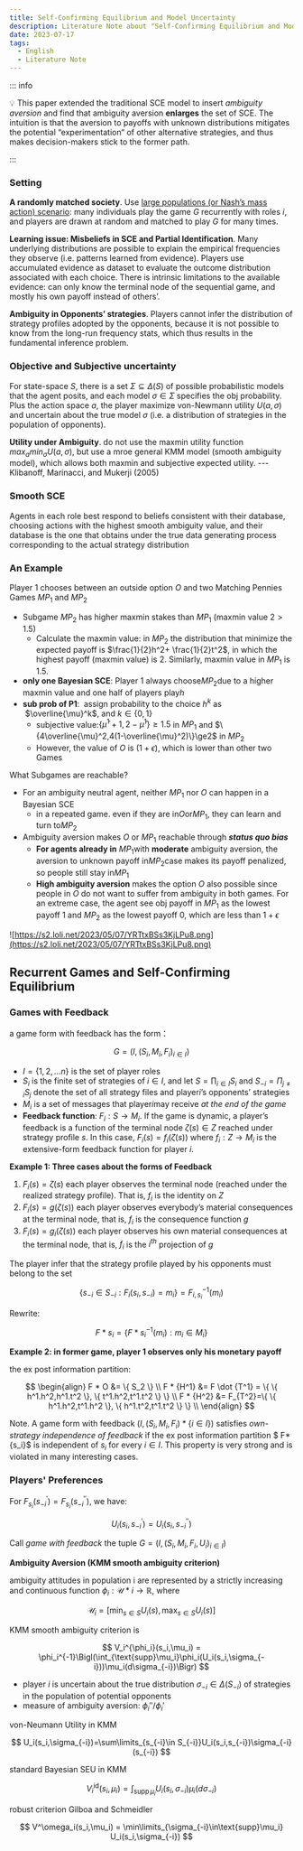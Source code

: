 ```yaml
---
title: Self-Confirming Equilibrium and Model Uncertainty
description: Literature Note about "Self-Confirming Equilibrium and Model Uncertainty"
date: 2023-07-17
tags:
  - English
  - Literature Note
---
```


::: info

💡 This paper extended the traditional SCE model to insert *ambiguity aversion* and find that ambiguity aversion **enlarges** the set of SCE. The intuition is that the aversion to payoffs with unknown distributions mitigates the potential “experimentation“ of other alternative strategies, and thus makes decision-makers stick to the former path.

:::



### Setting

**A randomly matched society**. Use <u>large populations (or Nash’s mass action) scenario</u>: many individuals play the game $G$ recurrently with roles $i$, and players are drawn at random and matched to play $G$ for many times.

**Learning issue: Misbeliefs in SCE and Partial Identification**. Many underlying distributions are possible to explain the empirical frequencies they observe (i.e. patterns learned from evidence). Players use accumulated evidence as dataset to evaluate the outcome distribution associated with each choice. There is intrinsic limitations to the available evidence: can only know the terminal node of the sequential game, and mostly his own payoff instead of others’.

**Ambiguity in Opponents’ strategies**. Players cannot infer the distribution of strategy profiles adopted by the opponents, because it is not possible to know from the long-run frequency stats, which thus results in the fundamental inference problem.

### Objective and Subjective uncertainty

For state-space $S$, there is a set $\Sigma \subseteq \Delta(S)$ of possible probabilistic models that the agent posits, and each model $\sigma \in \Sigma$ specifies the obj probability. Plus the action space $a$, the player maximize von-Newmann utility $U(a, \sigma)$ and uncertain about the true model $\sigma$ (i.e. a distribution of strategies in the population of opponents).

**Utility under Ambiguity**. do not use the maxmin utility function $max_{a}min_{\sigma}U(a, \sigma)$, but use a mroe general KMM model (smooth ambiguity model), which allows both maxmin and subjective expected utility. ---Klibanoff, Marinacci, and Mukerji (2005)

### Smooth SCE

Agents in each role best respond to beliefs consistent with their database, choosing actions with the highest smooth ambiguity value, and their database is the one that obtains under the true data generating process corresponding to the actual strategy distribution

### An Example

Player 1 chooses between an outside option $O$ and two Matching Pennies Games $MP_1$ and $MP_2$

- Subgame $MP_2$ has higher maxmin stakes than $MP_1$ (maxmin value $2>1.5$)
  - Calculate the maxmin value: in $MP_2$ the distribution that minimize the expected payoff is $\frac{1}{2}h^2+ \frac{1}{2}t^2$, in which the highest payoff (maxmin value) is 2. Similarly, maxmin value in $MP_1$ is 1.5.
- **only one Bayesian SCE**: Player 1 always choose$MP_2$due to a higher maxmin value and one half of players play$h$
- **sub prob of P1**:  assign probability to the choice $h^k$ as  $\overline{\mu}^k$, and $k \in \{0, 1\}$
  - subjective value:$\{\bar{\mu}^1+1,2-\bar{\mu}^1\} \ge 1.5$ in $MP_1$ and $\{4\overline{\mu}^2,4(1-\overline{\mu}^2)\}\ge2$ in $MP_2$
  - However, the value of $O$ is $(1+\epsilon)$, which is lower than other two Games

What Subgames are reachable?

- For an ambiguity neutral agent, neither $MP_1$ nor $O$ can happen in a Bayesian SCE
  - in a repeated game. even if they are in$O$or$MP_1$, they can learn and turn to$MP_2$
- Ambiguity aversion makes $O$ or $MP_1$ reachable through ***status quo bias***
  - **For agents already in** $MP_1$with **moderate** ambiguity aversion, the aversion to unknown payoff in$MP_2$case makes its payoff penalized, so people still stay in$MP_1$
  - **High ambiguity aversion** makes the option $O$ also possible since people in $O$ do not want to suffer from ambiguity in both games. For an extreme case, the agent see obj payoff in $MP_1$ as the lowest payoff 1 and $MP_2$ as the lowest payoff 0, which are less than $1+\epsilon$

![https://s2.loli.net/2023/05/07/YRTtxBSs3KjLPu8.png](https://s2.loli.net/2023/05/07/YRTtxBSs3KjLPu8.png)

## Recurrent Games and Self-Confirming Equilibrium

### Games with Feedback

a game form with feedback has the form：

$$
G = (I,(S_i,M_i,F_i)_{i \in I})
$$

- $I = \{1, 2, …n\}$ is the set of player roles
- $S_i$ is the finite set of strategies of $i \in I$, and let $S=\prod_{i\in I}S_i$ and $S_{-i}=\Pi_{j\neq i}S_j$ denote the set of all strategy files and player$i$’s opponents’ strategies
- $M_i$ is a set of messages that player$i$may receive *at the end of the game*
- **Feedback function**: $F_i: S \to M_i$. If the game is dynamic, a player’s feedback is a function of the terminal node $\zeta(s)\in Z$ reached under strategy profile $s$. In this case, $F_i(s) = f_i(\zeta(s))$ where $f_i: Z \to M_i$ is the extensive-form feedback function for player $i$.

**Example 1: Three cases about the forms of Feedback**

1. $F_i(s) = \zeta(s)$ each player observes the terminal node (reached under the realized strategy profile). That is, $f_i$ is the identity on $Z$
2. $F_i(s) = g(\zeta(s))$ each player observes everybody’s material consequences at the terminal node, that is, $f_i$ is the consequence function $g$
3. $F_i(s) = g_i(\zeta(s))$ each player observes his own material consequences at the terminal node, that is, $f_i$ is the $i^{th}$ projection of $g$

The player infer that the strategy profile played by his opponents must belong to the set

$$
\{s_{-i} \in S_{-i}: F_{i} (s_{i}, s_{-i}) = m_i\} = F_{i,s_i}^{-1}(m_i)
$$

Rewrite:

$$
F*{s_i}=\{F*{s_i}^{-1}(m_i):m_i \in M_i\}
$$

**Example 2: in former game, player 1 observes only his monetary payoff**

the ex post information partition:

$$
\begin{align}
    F * O &= \{ S_2 \} \\
    F * {H^1} &= F \dot {T^1} = \{ \{ h^1.h^2,h^1.t^2 \}, \{ t^1.h^2,t^1.t^2 \} \} \\
    F * {H^2} &= F_{T^2}=\{ \{ h^1.h^2,t^1.h^2 \}, \{ h^1.t^2,t^1.t^2 \} \} \\
\end{align}
$$

Note. A game form with feedback $(I,(S_i,M_i,F_i) * \{ i \in I \})$ satisfies *own-strategy independence of feedback* if the ex post information partition $ F*{s_i}$ is independent of $s_i$ for every $i \in I$. This property is very strong and is violated in many interesting cases.

### Players' Preferences

For $F_{s_i}(s_{-i}^{'})=F_{s_i}(s_{-i}^{''})$, we have:

$$
U_i(s_i,s_{-i}^{'}) = U_i(s_i,s_{-i}^{''})
$$

Call *game with feedback* the tuple $G=(I,(S_i,M_i,F_i,U_i)_{i\in I})$

**Ambiguity Aversion (**KMM smooth ambiguity criterion**)**

ambiguity attitudes in population i are represented by a strictly increasing and continuous function $\phi_i : \mathcal{U}*i \to \mathbb{R}$, where 

$$
\mathcal U_i=[\min_{s\in S}U_i(s),\max_{s\in S}U_i(s)]
$$

KMM smooth ambiguity criterion is

$$
V_i^{\phi_i}(s_i,\mu_i) = \phi_i^{-1}\Bigl(\int_{\text{supp}\mu_i}\phi_i(U_i(s_i,\sigma_{-i}))\mu_i(d\sigma_{-i})\Bigr)
$$

- player $i$ is uncertain about the true distribution $\sigma_{-i} \in \Delta(S_{-i})$ of strategies in the population of potential opponents
- measure of ambiguity aversion:  $\phi_i''/\phi_i'$

von-Neumann Utility in KMM

$$
U_i(s_i,\sigma_{-i})=\sum\limits_{s_{-i}\in S_{-i}}U_i(s_i,s_{-i})\sigma_{-i}(s_{-i})
$$

standard Bayesian SEU in KMM

$$
V_i^{\operatorname{id}}(s_i,\mu_i) = \int_{\operatorname{supp}\mu_i} U_i(s_i,\sigma_{-i})\mu_i(d\sigma_{-i})
$$

robust criterion Gilboa and Schmeidler

$$
V^\omega_i(s_i,\mu_i) = \min\limits_{\sigma_{-i}\in\text{supp}\mu_i} U_i(s_i,\sigma_{-i})
$$




